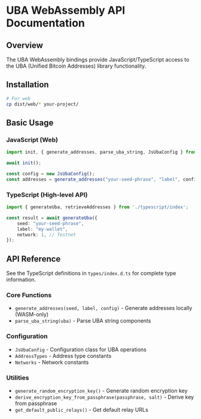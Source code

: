 # UBA WebAssembly API Documentation

## Overview

The UBA WebAssembly bindings provide JavaScript/TypeScript access to the UBA (Unified Bitcoin Addresses) library functionality.

## Installation

```bash
# For web
cp dist/web/* your-project/
```

## Basic Usage

### JavaScript (Web)
```javascript
import init, { generate_addresses, parse_uba_string, JsUbaConfig } from './uba.js';

await init();

const config = new JsUbaConfig();
const addresses = generate_addresses("your-seed-phrase", "label", config);
```

### TypeScript (High-level API)
```typescript
import { generateUba, retrieveAddresses } from './typescript/index';

const result = await generateUba({
    seed: "your-seed-phrase",
    label: "my-wallet",
    network: 1, // Testnet
});
```

## API Reference

See the TypeScript definitions in `types/index.d.ts` for complete type information.

### Core Functions

- `generate_addresses(seed, label, config)` - Generate addresses locally (WASM-only)
- `parse_uba_string(uba)` - Parse UBA string components

### Configuration

- `JsUbaConfig` - Configuration class for UBA operations
- `AddressTypes` - Address type constants
- `Networks` - Network constants

### Utilities

- `generate_random_encryption_key()` - Generate random encryption key
- `derive_encryption_key_from_passphrase(passphrase, salt)` - Derive key from passphrase
- `get_default_public_relays()` - Get default relay URLs

